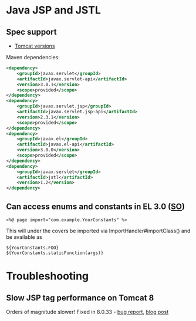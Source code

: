 # Java JSP and JSTL

## Spec support

* [Tomcat versions](http://tomcat.apache.org/whichversion.html)

Maven dependencies:

```xml
<dependency>
    <groupId>javax.servlet</groupId>
    <artifactId>javax.servlet-api</artifactId>
    <version>3.0.1</version>
    <scope>provided</scope>
</dependency>
<dependency>
    <groupId>javax.servlet.jsp</groupId>
    <artifactId>javax.servlet.jsp-api</artifactId>
    <version>2.3.1</version>
    <scope>provided</scope>
</dependency>
<dependency>
    <groupId>javax.el</groupId>
    <artifactId>javax.el-api</artifactId>
    <version>3.0.0</version>
    <scope>provided</scope>
</dependency>
<dependency>
    <groupId>javax.servlet</groupId>
    <artifactId>jstl</artifactId>
    <version>1.2</version>
</dependency>
```

## Can access enums and constants in EL 3.0 ([SO](http://stackoverflow.com/a/3735006/125246))

```
<%@ page import="com.example.YourConstants" %>
```

This will under the covers be imported via ImportHandler#importClass() and be available as 

```
${YourConstants.FOO}
${YourConstants.staticFunction(args)}
```

# Troubleshooting

## Slow JSP tag performance on Tomcat 8

Orders of magnitude slower!  Fixed in 8.0.33 - [bug report](https://bz.apache.org/bugzilla/show_bug.cgi?id=57583), [blog post](http://blog.nortal.com/tomcat-8-performance-issue-tagx-usage/)